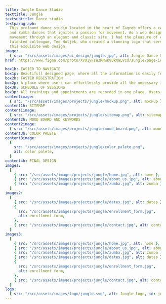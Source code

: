 ```yaml
---
title: Jungle Dance Studio
texttitle: Jungle
textsubtitle: Dance studio
textparagraph:
  This profound dance studio located in the heart of Zagreb offers a captivating blend of classical
  and Zumba dances that ignites a passion for movement. As a web designer, I aimed to capture that
  movement through an elegant and classic site. I had the pleasure of collaborating with my
  talented colleague, Tee Huljek, who created a stunning logo that served as the inspiration for
  this exquisite web design.
image:
  { src: "/src/assets/images/ui_design/jungle.jpg", alt: Jungle Dance Studio }
href: https://www.figma.com/proto/XV01yFse3RNwkVUkXaLVcd/Jungle?page-id=0%3A1&type=designode-id=2-4&viewport=464%2C438%2C0.31&scaling=min-zoom&starting-point-node-id=2%3A4"

box1h: EASIER TO NAVIGATE
box1p: Beautifull designed page, where all the information is easily found. The goal is to ensure a seamless and delightful browsing experience for all visitors.
box2h: FASTER REGISTRATION
box2p: A place where users can effortlessly provide all the necessary information without the need for calls or in-person visits.
box3h: SCHEDULE OF SESSIONS
box3p: All trainings and appointments are recorded in one place. Users can effortlessly combine their schedules and stay updated with any changes.
contentimage:
  { src: "/src/assets/images/projects/jungle/mockup.png", alt: mockup }
content1h: SITEMAP
content1image:
  { src: "/src/assets/images/projects/jungle/sitemap.png", alt: sitemap }
content2h: MOOD BOARD AND KEYWORDS
content2image:
  { src: "/src/assets/images/projects/jungle/mood_board.png", alt: mood board }
content3h: COLOR PALETE
content3image:
  {
    src: "/src/assets/images/projects/jungle/color_palete.png",
    alt: color palete,
  }
content4h: FINAL DESIGN
images:
  [
    { src: "/src/assets/images/projects/jungle/home.jpg", alt: home },
    { src: "/src/assets/images/projects/jungle/about_us.jpg", alt: about us },
    { src: "/src/assets/images/projects/jungle/zumba.jpg", alt: zumba },
  ]
images2:
  [
    { src: "/src/assets/images/projects/jungle/dates.jpg", alt: dates },
    {
      src: "/src/assets/images/projects/jungle/enrollment_form.jpg",
      alt: enrollment form,
    },
    { src: "/src/assets/images/projects/jungle/contact.jpg", alt: contact },
  ]
images3:
  [
    { src: "/src/assets/images/projects/jungle/home.jpg", alt: home },
    { src: "/src/assets/images/projects/jungle/about_us.jpg", alt: about us },
    { src: "/src/assets/images/projects/jungle/zumba.jpg", alt: zumba },
    { src: "/src/assets/images/projects/jungle/dates.jpg", alt: dates },
    {
      src: "/src/assets/images/projects/jungle/enrollment_form.jpg",
      alt: enrollment form,
    },
    { src: "/src/assets/images/projects/jungle/contact.jpg", alt: contact },
  ]
logo:
  { src: "/src/assets/images/logo/jungle.svg", alt: Jungle logo, id: jungle }
---
```


